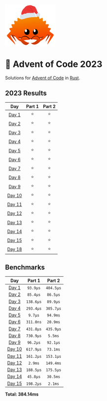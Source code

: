 <img src="./.assets/christmas_ferris.png" width="164">

# 🎄 Advent of Code 2023

Solutions for [Advent of Code](https://adventofcode.com/) in [Rust](https://www.rust-lang.org/).

<!--- advent_readme_stars table --->
## 2023 Results

| Day | Part 1 | Part 2 |
| :---: | :---: | :---: |
| [Day 1](https://adventofcode.com/2023/day/1) | ⭐ | ⭐ |
| [Day 2](https://adventofcode.com/2023/day/2) | ⭐ | ⭐ |
| [Day 3](https://adventofcode.com/2023/day/3) | ⭐ | ⭐ |
| [Day 4](https://adventofcode.com/2023/day/4) | ⭐ | ⭐ |
| [Day 5](https://adventofcode.com/2023/day/5) | ⭐ | ⭐ |
| [Day 6](https://adventofcode.com/2023/day/6) | ⭐ | ⭐ |
| [Day 7](https://adventofcode.com/2023/day/7) | ⭐ | ⭐ |
| [Day 8](https://adventofcode.com/2023/day/8) | ⭐ | ⭐ |
| [Day 9](https://adventofcode.com/2023/day/9) | ⭐ | ⭐ |
| [Day 10](https://adventofcode.com/2023/day/10) | ⭐ | ⭐ |
| [Day 11](https://adventofcode.com/2023/day/11) | ⭐ | ⭐ |
| [Day 12](https://adventofcode.com/2023/day/12) | ⭐ | ⭐ |
| [Day 13](https://adventofcode.com/2023/day/13) | ⭐ | ⭐ |
| [Day 14](https://adventofcode.com/2023/day/14) | ⭐ | ⭐ |
| [Day 15](https://adventofcode.com/2023/day/15) | ⭐ | ⭐ |
| [Day 18](https://adventofcode.com/2023/day/18) | ⭐ | ⭐ |
<!--- advent_readme_stars table --->

<!--- benchmarking table --->
## Benchmarks

| Day | Part 1 | Part 2 |
| :---: | :---: | :---:  |
| [Day 1](./src/bin/01.rs) | `93.9µs` | `404.5µs` |
| [Day 2](./src/bin/02.rs) | `85.4µs` | `86.5µs` |
| [Day 3](./src/bin/03.rs) | `138.6µs` | `89.9µs` |
| [Day 4](./src/bin/04.rs) | `293.4µs` | `305.7µs` |
| [Day 5](./src/bin/05.rs) | `9.7µs` | `94.9ms` |
| [Day 6](./src/bin/06.rs) | `311.0ns` | `20.9ms` |
| [Day 7](./src/bin/07.rs) | `431.8µs` | `435.9µs` |
| [Day 8](./src/bin/08.rs) | `730.9µs` | `5.5ms` |
| [Day 9](./src/bin/09.rs) | `96.2µs` | `92.1µs` |
| [Day 10](./src/bin/10.rs) | `617.9µs` | `73.1ms` |
| [Day 11](./src/bin/11.rs) | `161.2µs` | `153.1µs` |
| [Day 12](./src/bin/12.rs) | `2.9ms` | `149.4ms` |
| [Day 13](./src/bin/13.rs) | `188.5µs` | `175.5µs` |
| [Day 14](./src/bin/14.rs) | `45.8µs` | `30.5ms` |
| [Day 15](./src/bin/15.rs) | `198.2µs` | `2.1ms` |

**Total: 384.14ms**
<!--- benchmarking table --->
